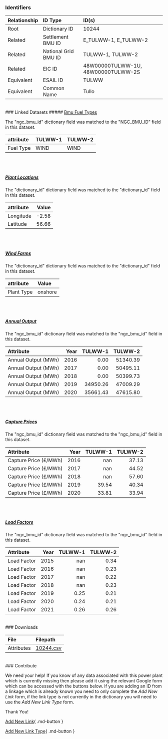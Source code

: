 ### Identifiers

| Relationship   | ID Type              | ID(s)                              |
|:---------------|:---------------------|:-----------------------------------|
| Root           | Dictionary ID        | 10244                              |
| Related        | Settlement BMU ID    | E_TULWW-1, E_TULWW-2               |
| Related        | National Grid BMU ID | TULWW-1, TULWW-2                   |
| Related        | EIC ID               | 48W00000TULWW-1U, 48W00000TULWW-2S |
| Equivalent     | ESAIL ID             | TULWW                              |
| Equivalent     | Common Name          | Tullo                              |

<br>
### Linked Datasets
##### <a href="https://osuked.github.io/Power-Station-Dictionary/datasets/bmu-fuel-types">Bmu Fuel Types</a>



The "ngc_bmu_id" dictionary field was matched to the "NGC_BMU_ID" field in this dataset.

| attribute   | TULWW-1   | TULWW-2   |
|:------------|:----------|:----------|
| Fuel Type   | WIND      | WIND      |

<br><br>
##### <a href="https://osuked.github.io/Power-Station-Dictionary/datasets/plant-locations">Plant Locations</a>



The "dictionary_id" dictionary field was matched to the "dictionary_id" field in this dataset.

| attribute   |   Value |
|:------------|--------:|
| Longitude   |   -2.58 |
| Latitude    |   56.66 |

<br><br>
##### <a href="https://osuked.github.io/Power-Station-Dictionary/datasets/wind-farms">Wind Farms</a>



The "dictionary_id" dictionary field was matched to the "dictionary_id" field in this dataset.

| attribute   | Value   |
|:------------|:--------|
| Plant Type  | onshore |

<br><br>
##### <a href="https://osuked.github.io/Power-Station-Dictionary/datasets/annual-output">Annual Output</a>



The "ngc_bmu_id" dictionary field was matched to the "ngc_bmu_id" field in this dataset.

| Attribute           |   Year |   TULWW-1 |   TULWW-2 |
|:--------------------|-------:|----------:|----------:|
| Annual Output (MWh) |   2016 |      0.00 |  51340.39 |
| Annual Output (MWh) |   2017 |      0.00 |  50495.11 |
| Annual Output (MWh) |   2018 |      0.00 |  50399.73 |
| Annual Output (MWh) |   2019 |  34950.26 |  47009.29 |
| Annual Output (MWh) |   2020 |  35661.43 |  47615.80 |

<br><br>
##### <a href="https://osuked.github.io/Power-Station-Dictionary/datasets/capture-prices">Capture Prices</a>



The "ngc_bmu_id" dictionary field was matched to the "ngc_bmu_id" field in this dataset.

| Attribute             |   Year |   TULWW-1 |   TULWW-2 |
|:----------------------|-------:|----------:|----------:|
| Capture Price (£/MWh) |   2016 |    nan    |     37.13 |
| Capture Price (£/MWh) |   2017 |    nan    |     44.52 |
| Capture Price (£/MWh) |   2018 |    nan    |     57.60 |
| Capture Price (£/MWh) |   2019 |     39.54 |     40.34 |
| Capture Price (£/MWh) |   2020 |     33.81 |     33.94 |

<br><br>
##### <a href="https://osuked.github.io/Power-Station-Dictionary/datasets/load-factors">Load Factors</a>



The "ngc_bmu_id" dictionary field was matched to the "ngc_bmu_id" field in this dataset.

| Attribute   |   Year |   TULWW-1 |   TULWW-2 |
|:------------|-------:|----------:|----------:|
| Load Factor |   2015 |    nan    |      0.34 |
| Load Factor |   2016 |    nan    |      0.23 |
| Load Factor |   2017 |    nan    |      0.22 |
| Load Factor |   2018 |    nan    |      0.23 |
| Load Factor |   2019 |      0.25 |      0.21 |
| Load Factor |   2020 |      0.24 |      0.21 |
| Load Factor |   2021 |      0.26 |      0.26 |


<br>
### Downloads


| File       | Filepath                                                                              |
|:-----------|:--------------------------------------------------------------------------------------|
| Attributes | [10244.csv](https://osuked.github.io/Power-Station-Dictionary/object_attrs/10244.csv) |


<br>
### Contribute

We need your help! If you know of any data associated with this power plant which is currently missing then please add it using the relevant Google form which can be accessed with the buttons below.  If you are adding an ID from a linkage which is already known you need to only complete the *Add New Link* form, if the link type is not currently in the dictionary you will need to use the *Add New Link Type* form.

Thank You!

[Add New Link](https://docs.google.com/forms/d/e/1FAIpQLSc5jRsQ7NgiLLXbwo9PUdwTQyuqbRwThltG56-o6NVSe7E_nw/viewform?usp=pp_url&entry.251912331=10244){ .md-button }

[Add New Link Type](https://docs.google.com/forms/d/e/1FAIpQLSdQfLmfOR0Vw4Z7gDQAIhBbqIifd1RuSFPKmDQpROhOqjo7ew/viewform?usp=pp_url&entry.2141539628=10244){ .md-button }